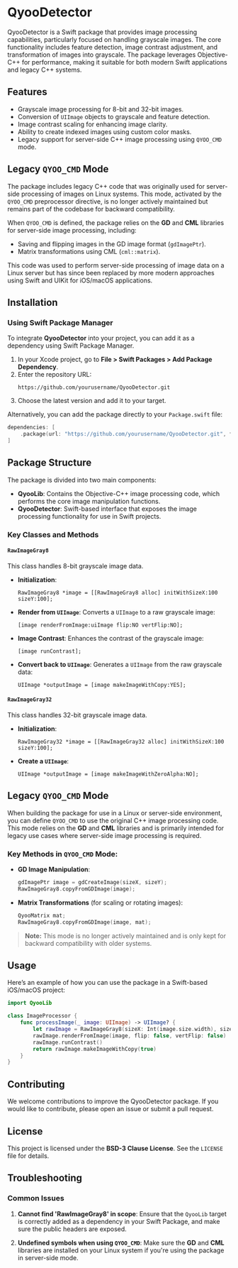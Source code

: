 # QyooDetector

QyooDetector is a Swift package that provides image processing capabilities, particularly focused on handling grayscale images. The core functionality includes feature detection, image contrast adjustment, and transformation of images into grayscale. The package leverages Objective-C++ for performance, making it suitable for both modern Swift applications and legacy C++ systems.

## Features

- Grayscale image processing for 8-bit and 32-bit images.
- Conversion of `UIImage` objects to grayscale and feature detection.
- Image contrast scaling for enhancing image clarity.
- Ability to create indexed images using custom color masks.
- Legacy support for server-side C++ image processing using `QYOO_CMD` mode.

## Legacy `QYOO_CMD` Mode

The package includes legacy C++ code that was originally used for server-side processing of images on Linux systems. This mode, activated by the `QYOO_CMD` preprocessor directive, is no longer actively maintained but remains part of the codebase for backward compatibility.

When `QYOO_CMD` is defined, the package relies on the **GD** and **CML** libraries for server-side image processing, including:
- Saving and flipping images in the GD image format (`gdImagePtr`).
- Matrix transformations using CML (`cml::matrix`).

This code was used to perform server-side processing of image data on a Linux server but has since been replaced by more modern approaches using Swift and UIKit for iOS/macOS applications.

## Installation

### Using Swift Package Manager

To integrate **QyooDetector** into your project, you can add it as a dependency using Swift Package Manager.

1. In your Xcode project, go to **File > Swift Packages > Add Package Dependency**.
2. Enter the repository URL:
   ```
   https://github.com/yourusername/QyooDetector.git
   ```
3. Choose the latest version and add it to your target.

Alternatively, you can add the package directly to your `Package.swift` file:

```swift
dependencies: [
    .package(url: "https://github.com/yourusername/QyooDetector.git", from: "1.0.0")
]
```

## Package Structure

The package is divided into two main components:
- **QyooLib**: Contains the Objective-C++ image processing code, which performs the core image manipulation functions.
- **QyooDetector**: Swift-based interface that exposes the image processing functionality for use in Swift projects.

### Key Classes and Methods

#### `RawImageGray8`

This class handles 8-bit grayscale image data.

- **Initialization**:
  ```objc
  RawImageGray8 *image = [[RawImageGray8 alloc] initWithSizeX:100 sizeY:100];
  ```
  
- **Render from `UIImage`**:
  Converts a `UIImage` to a raw grayscale image:
  ```objc
  [image renderFromImage:uiImage flip:NO vertFlip:NO];
  ```

- **Image Contrast**:
  Enhances the contrast of the grayscale image:
  ```objc
  [image runContrast];
  ```

- **Convert back to `UIImage`**:
  Generates a `UIImage` from the raw grayscale data:
  ```objc
  UIImage *outputImage = [image makeImageWithCopy:YES];
  ```

#### `RawImageGray32`

This class handles 32-bit grayscale image data.

- **Initialization**:
  ```objc
  RawImageGray32 *image = [[RawImageGray32 alloc] initWithSizeX:100 sizeY:100];
  ```

- **Create a `UIImage`**:
  ```objc
  UIImage *outputImage = [image makeImageWithZeroAlpha:NO];
  ```

## Legacy `QYOO_CMD` Mode

When building the package for use in a Linux or server-side environment, you can define `QYOO_CMD` to use the original C++ image processing code. This mode relies on the **GD** and **CML** libraries and is primarily intended for legacy use cases where server-side image processing is required.

### Key Methods in `QYOO_CMD` Mode:
- **GD Image Manipulation**:
  ```cpp
  gdImagePtr image = gdCreateImage(sizeX, sizeY);
  RawImageGray8.copyFromGDImage(image);
  ```

- **Matrix Transformations** (for scaling or rotating images):
  ```cpp
  QyooMatrix mat;
  RawImageGray8.copyFromGDImage(image, mat);
  ```

> **Note:** This mode is no longer actively maintained and is only kept for backward compatibility with older systems.

## Usage

Here’s an example of how you can use the package in a Swift-based iOS/macOS project:

```swift
import QyooLib

class ImageProcessor {
    func processImage(_ image: UIImage) -> UIImage? {
        let rawImage = RawImageGray8(sizeX: Int(image.size.width), sizeY: Int(image.size.height))
        rawImage.renderFromImage(image, flip: false, vertFlip: false)
        rawImage.runContrast()
        return rawImage.makeImageWithCopy(true)
    }
}
```

## Contributing

We welcome contributions to improve the QyooDetector package. If you would like to contribute, please open an issue or submit a pull request.

## License

This project is licensed under the **BSD-3 Clause License**. See the `LICENSE` file for details.

## Troubleshooting

### Common Issues

1. **Cannot find 'RawImageGray8' in scope**:
   Ensure that the `QyooLib` target is correctly added as a dependency in your Swift Package, and make sure the public headers are exposed.

2. **Undefined symbols when using `QYOO_CMD`**:
   Make sure the **GD** and **CML** libraries are installed on your Linux system if you're using the package in server-side mode.
